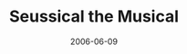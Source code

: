 ---
title: Seussical the Musical
date: 2006-06-09
closing_date: 2006-06-24
layout: productions
featured_image: 
image_caption:
image_credit:
playbill: 
category: musicals
Theatre: Theatre Jacksonville
Venue: Little Theatre
cast:
  Boy/Jojo: Mitchell Wohl
  Cat in the Hat: Robert Pelaia
  Horton the Elephant: Michael Lipp
  Mr. Mayor of Whoville: Karl Rogers
  Mrs. Mayor of Whoville: Christine DuMars
  Gertrude McFuzz: Carrie Thornton
  Mayzie LaBird: Staci Cobb
  Sour Kangaroo/Young Kangaroo: Lee Hamby
  General Genghis Kahn Schmitz: Erik Anthony DeCicco
  Bird Girl: 
    - Maya Adkins
    - Brittany French
    - Miranda Lawson
  Wickersham Brother: 
    - Josh Waller
    - Julian Goldhagen
    - Jason Goodson
  Grinch/Falsetto Fish/Lion Tamer: Russell Hainline
  Who/Cadet/Fish: Sarah Bartley
  Who/Hunch: 
    - Terry Cecil
    - Kathy Surcey
  Vlad Vladikoff/Who/Hunter/Hunch: Victor Dorfman
  Cindy Lou Who/Cadet: Amanda Harris
  Who/Strongman/Hunch/Judge Yertle the Turtle: Alex Hernandez
  Lion/Who: Jody Kyler
  Who/Cadet/Present: Cecilia Miyares
  Zebra/Who: Rachel Organes
  Max the Dog/Who/Cadet: Tyler Ross
  Who/Circus Performer/Hunter/Hunch: A. Michael Wohl
  Thing 1: Mark Stater
  Thing 2: Geoff Weeks
crew:
  Artistic Director: Shirley Sacks
  Musical Director: Ellen Milligan
  Choreograher: Niki Stokes
  Technical Director: Jeffery L. Wagoner
  Scenic Design: Kelly J. Wagoner
  Lighting Design: Jeffery L. Wagoner
  Costume Design: Audrey Wagner
  Prop Design/Scenic Painting: Lisa Miyares
  Hand Props/Props Mistress: Kristina Elliot
  Assistant to the Director: Shelly Higgins Hughes
  Stage Manager: Nikki Blue
  Assistant Stage Manager: Matthew Calise
  Sound Design: Michael Lipp
  Light Board Operation: Gloria Pepe
  Sound Board Operator: Nikki Blue
  Running Crew: 
    - Aaron Cho
    - Sarah Giles
    - Greg Odenwald
    - Jonathan Sandroni
  Costume Head: Aaron Crosby
  Costume Construction: 
    - Aaron Crosby
    - Skye O'Neil
    - Ashley Potter
    - Lydia Wagoner
  Costume Running Crew: 
    - Michelle Goodman
    - Rhianna Hurt
  Props Running Crew: 
    - Megan Branch
    - Shannon Jones
  Fly Crew: 
    - Matthew Calise
    - Danielle Hudson
  Set Construction: 
    - Tim Allen
    - Nikki Blue
    - Aaron Cho
    - Kristina Elliot
    - Shannon Jones
    - Cecilia Miyares
    - Gabriella Miyares
    - Isabella Miyares
    - Lisa Miyares
    - Greg Odenwald
    - Gloria Pepe
    - Tyler Ross
    - Jonathan Sandroni
  Follow Spot Operator: 
    - Kaila Giovaniello
    - Andrew Hanson
orchestra:
  Keyboard: Ellen Milligan
  Reeds: 
    - Joe Yorio
    - Kim Yorio
  Bass: 
    - Bill McNeiland
    - Sean Tarleton
  Drums: Tony Steve
  Percussion: Jonah Pierre
external_links:
---
